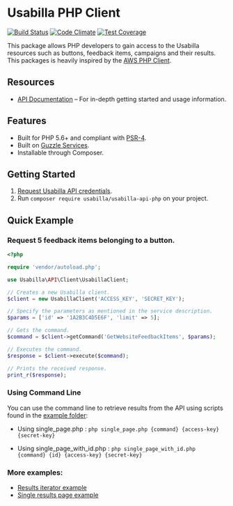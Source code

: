 # Usabilla PHP Client

[![Build Status](https://travis-ci.org/usabilla/api-php.svg?branch=master)](https://travis-ci.org/usabilla/api-php) [![Code Climate](https://codeclimate.com/github/usabilla/api-php/badges/gpa.svg)](https://codeclimate.com/github/usabilla/api-php) [![Test Coverage](https://codeclimate.com/github/usabilla/api-php/badges/coverage.svg)](https://codeclimate.com/github/usabilla/api-php)

This package allows PHP developers to gain access to the Usabilla resources such as buttons, feedback items, campaigns and their results. This packages is heavily inspired by the [AWS PHP Client](https://github.com/aws/aws-sdk-php).

## Resources

* [API Documentation](http://developers.usabilla.com) – For in-depth getting started and usage information.

## Features

* Built for PHP 5.6+ and compliant with [PSR-4](http://www.php-fig.org/psr/psr-4/).
* Built on [Guzzle Services](https://github.com/guzzle/guzzle-services).
* Installable through Composer.

## Getting Started

1. [Request Usabilla API credentials](https://app.usabilla.com/member/account/settings#public_api).
2. Run `composer require usabilla/usabilla-api-php` on your project.

## Quick Example

### Request 5 feedback items belonging to a button.

```php
<?php

require 'vendor/autoload.php';

use Usabilla\API\Client\UsabillaClient;

// Creates a new Usabilla client.
$client = new UsabillaClient('ACCESS_KEY', 'SECRET_KEY');

// Specify the parameters as mentioned in the service description.
$params = ['id' => '1A2B3C4D5E6F', 'limit' => 5];

// Gets the command.
$command = $client->getCommand('GetWebsiteFeedbackItems', $params);

// Executes the command.
$response = $client->execute($command);

// Prints the received response.
print_r($response);
```

### Using Command Line

You can use the command line to retrieve results from the API using scripts found in the [example folder](examples/):

* Using single_page.php :
`php single_page.php {command} {access-key} {secret-key}`

* Using single_page_with_id.php :
`php single_page_with_id.php {command} {id} {access-key} {secret-key}`

### More examples:

* [Results iterator example](examples/iterator.php)
* [Single results page example](examples/single_page.php)
